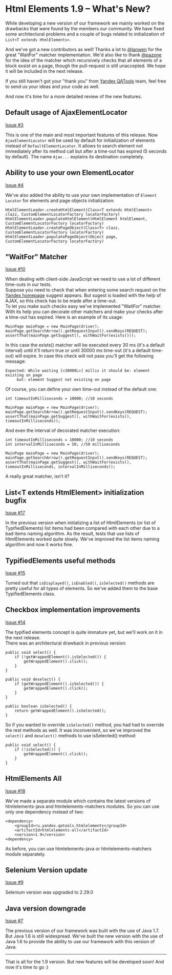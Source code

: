 Html Elements 1.9 – What's New?
===============================

While developing a new version of our framework we mainly worked on the drawbacks that were found by the members our 
community. We have fixed some architectural problems and a couple of bugs related to initialization of 
`List<Т extends HtmlElements>`.

And we've got a new contributors as well! Thanks a lot to [@lanwen](http://github.com/lanwen) for the great 
"WaitFor" matcher implementation. We'd also like to thank [@pazone](http://github.com/pazone) for the idea of the matcher 
which recursively checks that all elements of a block exsist on a page, though the pull-request is still unaccepted. 
We hope it will be included in the next release.

If you still haven't got your "thank you" from [Yandex QATools](https://github.com/yandex-qatools) team, feel free to send 
us your ideas and your code as well.

And now it's time for a more detailed review of the new features.

Default usage of AjaxElementLocator
-----------------------------------

[Issue #3](https://github.com/yandex-qatools/htmlelements/issues/3)

This is one of the main and most important features of this release. Now `AjaxElementLocator` will be used by default for 
initialization of elements instead of `DefaultElementLocator`. It allows to search element not immediately after its 
method call but after a time-out has expired (5 seconds by default). The name `Ajax...` explains its destination completely.

Ability to use your own ElementLocator
--------------------------------------

[Issue #4](https://github.com/yandex-qatools/htmlelements/issues/4)

We've also added the ability to use your own implementation of `Element Locator` for elements and page objects 
initialization:

    HtmlElementLoader.createHtmlElement(Class<T extends HtmlElement> clazz, CustomElementLocatorFactory locatorFactory)
    HtmlElementLoader.populateHtmlElement(HtmlElement htmlElement, CustomElementLocatorFactory locatorFactory)
    HtmlElementLoader.createPageObject(Class<T> clazz, CustomElementLocatorFactory locatorFactory)
    HtmlElementLoader.populatePageObject(Object page, CustomElementLocatorFactory locatorFactory)

"WaitFor" Matcher
-----------------

[Issue #10](https://github.com/yandex-qatools/htmlelements/pull/10)

When dealing with client-side JavaScript we need to use a lot of different time-outs in our tests.<br/> 
Suppose you need to check that when entering some search request on the [Yandex homepage](http://www.yandex.com) suggest 
appears. But sugest is loaded with the help of AJAX, so this check has to be made after a time-out.<br/>
To let you make such checks easy we've implemented "WaitFor" matcher. With its help you can decorate other matchers and 
make your checks after a time-out has expired. Here is an example of its usage:

    MainPage mainPage = new MainPage(driver);
    mainPage.getSearchArrow().getRequestInput().sendKeys(REQUEST);
    assertThat(mainPage.getSuggest(), withWaitFor(exists()));

In this case the exists() matcher will be executed every 30 ms (it's a default interval) until it'll return true or until
30000 ms time-out (it's a default time-out) will expire. In case this check will not pass you'll get the following message:

    Expected: While waiting [<30000L>] millis it should be: element existing on page
         but: element Suggest not existing on page
         
Of course, you can define your own time-out instead of the default one:

    int timeoutInMilliseconds = 10000; //10 seconds

    MainPage mainPage = new MainPage(driver);
    mainPage.getSearchArrow().getRequestInput().sendKeys(REQUEST);
    assertThat(mainPage.getSuggest(), withWaitFor(exists(), timeoutInMilliseconds));

And even the interval of decorated matcher execution:

    int timeoutInMilliseconds = 10000; //10 seconds
    int intervalInMilliseconds = 50; //50 milliseconds

    MainPage mainPage = new MainPage(driver);
    mainPage.getSearchArrow().getRequestInput().sendKeys(REQUEST);
    assertThat(mainPage.getSuggest(), withWaitFor(exists(), timeoutInMilliseconds, intervalInMilliseconds));

A really great matcher, isn't it?

List&lt;T extends HtmlElement&gt; initialization bugfix
-------------------------------------------------------

[Issue #17](https://github.com/yandex-qatools/htmlelements/issues/17)

In the previous version when initializing a list of HtmlElements (or list of TypifiedElements) list items had been compared
with each other due to a bad items naming algorithm. As the result, tests that use lists of HtmlElements worked quite slowly.
We've improved the list items naming algorithm and now it works fine.

TypifiedElements useful methods
-------------------------------

[Issue #15](https://github.com/yandex-qatools/htmlelements/issues/15)

Turned out that `isDisplayed()`, `isEnabled()`, `isSelected()` methods are pretty useful for all types of elements.
So we've added them to the base TypifiedElements class.

Checkbox implementation improvements
------------------------------------

[Issue #14](https://github.com/yandex-qatools/htmlelements/issues/14)

The typified elements concept is quite immature yet, but we'll work on it in the next release.<br/>
There was an architectural drawback in previous version:

    public void select() {
        if (!getWrappedElement().isSelected()) {
            getWrappedElement().click();
        }
    }

    public void deselect() {
        if (getWrappedElement().isSelected()) {
            getWrappedElement().click();
        }
    }

    public boolean isSelected() {
        return getWrappedElement().isSelected();
    }

So if you wanted to override `isSelected()` method, you had had to override the rest methods as well. It was inconvenient, 
so we've improved the `select()` and  `deselect()` methods to use isSelected() method:

    public void select() {
        if (!isSelected()) {
            getWrappedElement().click();
        }
    }


HtmlElements All
----------------

[Issue #18](https://github.com/yandex-qatools/htmlelements/issues/18)

We've made a separate module which contains the latest versions of htmlelements-java and htmlelements-matchers modules.
So you can use only one dependency instead of two:

    <dependency>
        <groupId>ru.yandex.qatools.htmlelements</groupId>
        <artifactId>htmlelements-all</artifactId>
        <version>1.9</version>
    <dependency>

As before, you can use htmlelements-java or htmlelements-matchers module separately.

Selenium Version update
-----------------------

[Issue #9](https://github.com/yandex-qatools/htmlelements/issues/9)

Selenium version was upgraded to 2.29.0

Java version downgrade 
----------------------

[Issue #7](https://github.com/yandex-qatools/htmlelements/issues/7)

The previous version of our framework was built with the use of Java 1.7. But Java 1.6 is still widespread. 
We've built the new version with the use of Java 1.6 to provide the ability to use our framework with this version of 
Java.

___

That is all for the 1.9 version. But new features will be developed soon! And now it's time to go :)
